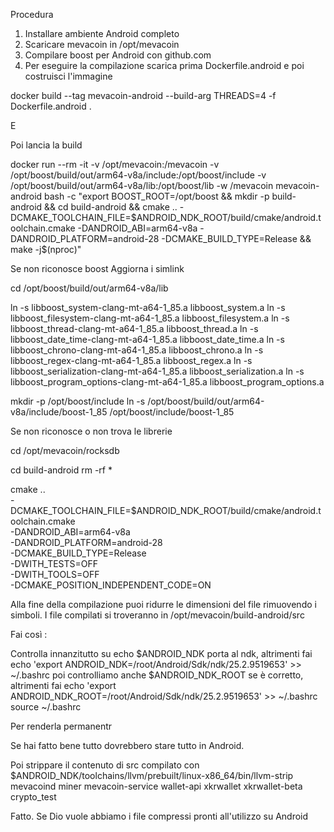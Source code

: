 Procedura 

1. Installare ambiente Android completo
2. Scaricare mevacoin in /opt/mevacoin
3. Compilare boost per Android con github.com
4. Per eseguire la compilazione scarica prima Dockerfile.android e poi costruisci l'immagine 

docker build --tag mevacoin-android --build-arg THREADS=4 -f Dockerfile.android .

E

Poi lancia la build

docker run --rm -it -v /opt/mevacoin:/mevacoin -v /opt/boost/build/out/arm64-v8a/include:/opt/boost/include -v /opt/boost/build/out/arm64-v8a/lib:/opt/boost/lib -w /mevacoin mevacoin-android bash -c "export BOOST_ROOT=/opt/boost && mkdir -p build-android && cd build-android && cmake .. -DCMAKE_TOOLCHAIN_FILE=$ANDROID_NDK_ROOT/build/cmake/android.toolchain.cmake -DANDROID_ABI=arm64-v8a -DANDROID_PLATFORM=android-28 -DCMAKE_BUILD_TYPE=Release && make -j$(nproc)"


Se non riconosce boost
Aggiorna i simlink

cd /opt/boost/build/out/arm64-v8a/lib

ln -s libboost_system-clang-mt-a64-1_85.a libboost_system.a
ln -s libboost_filesystem-clang-mt-a64-1_85.a libboost_filesystem.a
ln -s libboost_thread-clang-mt-a64-1_85.a libboost_thread.a
ln -s libboost_date_time-clang-mt-a64-1_85.a libboost_date_time.a
ln -s libboost_chrono-clang-mt-a64-1_85.a libboost_chrono.a
ln -s libboost_regex-clang-mt-a64-1_85.a libboost_regex.a
ln -s libboost_serialization-clang-mt-a64-1_85.a libboost_serialization.a
ln -s libboost_program_options-clang-mt-a64-1_85.a libboost_program_options.a



mkdir -p /opt/boost/include
ln -s /opt/boost/build/out/arm64-v8a/include/boost-1_85 /opt/boost/include/boost-1_85

Se non riconosce o non trova le librerie 

cd /opt/mevacoin/rocksdb


cd build-android
rm -rf *

cmake .. \
  -DCMAKE_TOOLCHAIN_FILE=$ANDROID_NDK_ROOT/build/cmake/android.toolchain.cmake \
  -DANDROID_ABI=arm64-v8a \
  -DANDROID_PLATFORM=android-28 \
  -DCMAKE_BUILD_TYPE=Release \
  -DWITH_TESTS=OFF \
  -DWITH_TOOLS=OFF \
  -DCMAKE_POSITION_INDEPENDENT_CODE=ON

Alla fine della compilazione puoi ridurre le dimensioni del file rimuovendo i simboli.
I file compilati si troveranno in /opt/mevacoin/build-android/src

Fai così :

Controlla innanzitutto su echo $ANDROID_NDK porta al ndk, altrimenti fai echo 'export ANDROID_NDK=/root/Android/Sdk/ndk/25.2.9519653' >> ~/.bashrc
poi controlliamo anche $ANDROID_NDK_ROOT  se è corretto, altrimenti fai echo 'export ANDROID_NDK_ROOT=/root/Android/Sdk/ndk/25.2.9519653' >> ~/.bashrc
source ~/.bashrc


Per renderla permanentr

Se hai fatto bene tutto dovrebbero stare tutto in Android. 

Poi strippare il contenuto di src compilato con $ANDROID_NDK/toolchains/llvm/prebuilt/linux-x86_64/bin/llvm-strip mevacoind miner mevacoin-service wallet-api xkrwallet xkrwallet-beta crypto_test

Fatto. Se Dio vuole abbiamo i file compressi pronti all'utilizzo su Android 





